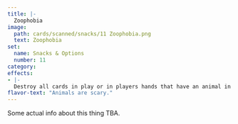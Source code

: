 ```yaml
---
title: |-
  Zoophobia
image: 
  path: cards/scanned/snacks/11 Zoophobia.png
  text: Zoophobia
set:
  name: Snacks & Options
  number: 11
category: 
effects: 
- |-
  Destroy all cards in play or in players hands that have an animal in the picture or card name.
flavor-text: "Animals are scary."
---
```

Some actual info about this thing TBA.
